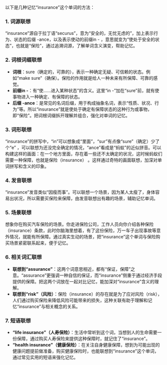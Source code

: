 以下是几种记忆“insurance”这个单词的方法：

### 1. 词源联想
“insurance”源自于拉丁语“securus”，意为“安全的，无忧无虑的”，加上表示行为、状态的后缀 -ance，以及表示使动的前缀in - ，意思就变为“使处于安全的状态”，也就是“保险”，通过追溯词源，了解单词含义演变，帮助记忆。

### 2. 词根词缀联想
 - **词根**：sure（确定的，可靠的），表示一种确定无疑、可信赖的状态。例如“make sure”（确保）。保险的作用就是给人一种未来有所保障、可靠的感觉。
 - **前缀in -**：有“使……进入某种状态”的含义。这里“in -”加在“sure”前，就有使事物进入一种确定、有保障的状态。
 - **后缀 -ance**：是常见的名词后缀，用于构成抽象名词，表示“性质、状况、行为”等。所以“insurance”就是使处于确定有保障状态的这种行为或事物，即“保险”。把词根词缀拆开理解并组合，强化对单词的记忆。

### 3. 词形联想
“insurance”的拼写中，“in”可以想象成“里面”，“sur”有点像“sure”（确定）少了个“e” ，可以联想为还没完全确定的情况，“ance”看成是“蚂蚁”的近似拼音。可以构建这样的画面：在一个地方里面，存在着一些还不太确定的状况，这时候蚂蚁们需要一种保障，也就是保险（insurance） 。这样通过奇特的画面联想，加深对单词拼写和含义的印象。

### 4. 发音联想
“insurance”发音类似“因瘦而事”。可以联想一个场景，因为某人太瘦了，身体容易出状况，所以需要买保险来保障，由发音联想出有趣的场景，辅助记忆单词。

### 5. 场景联想
想象你在购买汽车保险的场景。你走进保险公司，工作人员向你介绍各种保险（insurance）条款，此时你脑海里想着，有了这份保险，万一车子出现事故等意外情况，就能有所保障。通过真实生动的场景，把“insurance”这个单词与保险购买场景紧密联系起来，便于记忆。

### 6. 相关词汇联想
 - **联想到“assurance”**：这两个词意思相近，都有“保证，保障”之意。“assurance”更强调一种自信的保证，而“insurance”侧重于通过经济手段提供的保障。把这两个词放在一起对比记忆，能加深对“insurance”含义的理解。
 - **联想到“risk”（风险）**：保险（insurance）的存在就是为了应对风险（risk），人们通过购买保险来降低风险可能带来的损失，这种关联有助于理解和记忆“insurance”与相关概念的关系。

### 7. 短语联想
 - **“life insurance”（人寿保险）**：生活中常听到这个词，当想到人的生命需要一份保障，通过购买人寿保险来提供这种保障时，就记住了“insurance”。
 - **“health insurance”（健康保险）**：在关注自身健康保障，想到为可能出现的健康问题提前做准备，购买健康保险时，也能联想到“insurance”这个单词，通过常见实用的短语来强化记忆。 